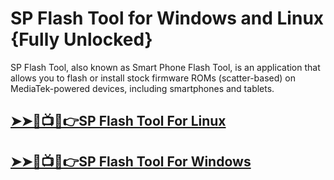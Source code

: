 # SP Flash Tool for Windows and Linux {Fully Unlocked}




SP Flash Tool, also known as Smart Phone Flash Tool, is an application that allows you to flash or install stock firmware ROMs (scatter-based) on MediaTek-powered devices, including smartphones and tablets.




## [➤➤🔴📺📱👉SP Flash Tool For Linux](https://tinyurl.com/5n8xttf6)

## [➤➤🔴📺📱👉SP Flash Tool For Windows            ](https://tinyurl.com/5n8xttf6)
